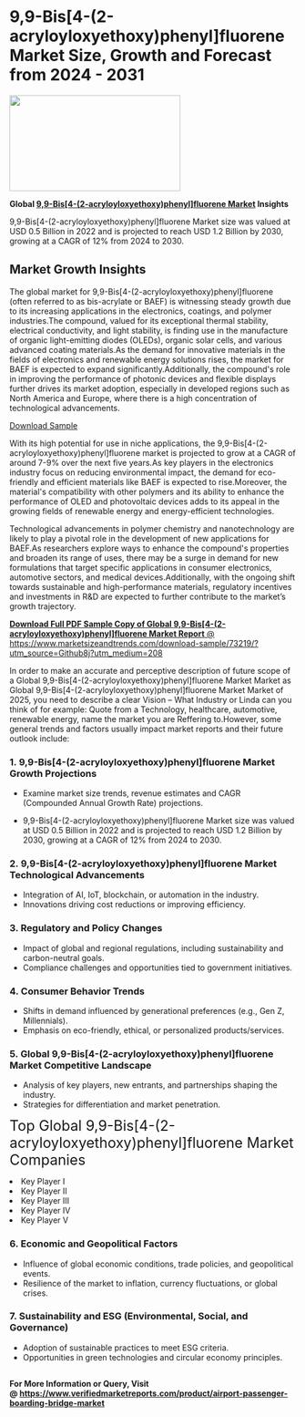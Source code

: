 <H1>9,9-Bis[4-(2-acryloyloxyethoxy)phenyl]fluorene Market Size, Growth and Forecast from 2024 - 2031</H1><img class="aligncenter size-medium wp-image-584254" src="https://thirdeyenews.in/wp-content/uploads/2024/09/Global-Market-Research-300x168.jpeg" alt="" width="300" height="168" /><p><strong>Global&nbsp;<a href="https://www.marketsizeandtrends.com/download-sample/73219/?utm_source=Github8j?utm_medium=208">9,9-Bis[4-(2-acryloyloxyethoxy)phenyl]fluorene Market</a> Insights</strong></p><p>9,9-Bis[4-(2-acryloyloxyethoxy)phenyl]fluorene Market size was valued at USD 0.5 Billion in 2022 and is projected to reach USD 1.2 Billion by 2030, growing at a CAGR of 12% from 2024 to 2030.</p><p><h2>Market Growth Insights</h2> <p>The global market for 9,9-Bis[4-(2-acryloyloxyethoxy)phenyl]fluorene (often referred to as bis-acrylate or BAEF) is witnessing steady growth due to its increasing applications in the electronics, coatings, and polymer industries.The compound, valued for its exceptional thermal stability, electrical conductivity, and light stability, is finding use in the manufacture of organic light-emitting diodes (OLEDs), organic solar cells, and various advanced coating materials.As the demand for innovative materials in the fields of electronics and renewable energy solutions rises, the market for BAEF is expected to expand significantly.Additionally, the compound's role in improving the performance of photonic devices and flexible displays further drives its market adoption, especially in developed regions such as North America and Europe, where there is a high concentration of technological advancements.</p> <p><a href="#">Download Sample</a></p> <p>With its high potential for use in niche applications, the 9,9-Bis[4-(2-acryloyloxyethoxy)phenyl]fluorene market is projected to grow at a CAGR of around 7-9% over the next five years.As key players in the electronics industry focus on reducing environmental impact, the demand for eco-friendly and efficient materials like BAEF is expected to rise.Moreover, the material's compatibility with other polymers and its ability to enhance the performance of OLED and photovoltaic devices adds to its appeal in the growing fields of renewable energy and energy-efficient technologies.</p> <p>Technological advancements in polymer chemistry and nanotechnology are likely to play a pivotal role in the development of new applications for BAEF.As researchers explore ways to enhance the compound's properties and broaden its range of uses, there may be a surge in demand for new formulations that target specific applications in consumer electronics, automotive sectors, and medical devices.Additionally, with the ongoing shift towards sustainable and high-performance materials, regulatory incentives and investments in R&D are expected to further contribute to the market’s growth trajectory.</p> <p><a href="#"></p><p><span class=""><strong>Download Full PDF Sample Copy of Global 9,9-Bis[4-(2-acryloyloxyethoxy)phenyl]fluorene Market Report</strong> @ <a href="https://www.marketsizeandtrends.com/download-sample/73219/?utm_source=Github8j?utm_medium=208" target="_blank">https://www.marketsizeandtrends.com/download-sample/73219/?utm_source=Github8j?utm_medium=208</a></span></p><p>In order to make an accurate and perceptive description of future scope of a Global&nbsp;9,9-Bis[4-(2-acryloyloxyethoxy)phenyl]fluorene Market Market as Global&nbsp;9,9-Bis[4-(2-acryloyloxyethoxy)phenyl]fluorene Market Market of 2025, you need to describe a clear Vision &ndash; What Industry or Linda can you think of for example: Quote from a Technology, healthcare, automotive, renewable energy, name the market you are Reffering to.However, some general trends and factors usually impact market reports and their future outlook include:</p><h3>1.&nbsp;<strong>9,9-Bis[4-(2-acryloyloxyethoxy)phenyl]fluorene Market Growth Projections</strong></h3><ul><li>Examine market size trends, revenue estimates and CAGR (Compounded Annual Growth Rate) projections.</li><li><p>9,9-Bis[4-(2-acryloyloxyethoxy)phenyl]fluorene Market size was valued at USD 0.5 Billion in 2022 and is projected to reach USD 1.2 Billion by 2030, growing at a CAGR of 12% from 2024 to 2030.</p></li></ul><h3>2.&nbsp;<strong>9,9-Bis[4-(2-acryloyloxyethoxy)phenyl]fluorene Market Technological Advancements</strong></h3><ul><li>Integration of AI, IoT, blockchain, or automation in the industry.</li><li>Innovations driving cost reductions or improving efficiency.</li></ul><h3>3.&nbsp;<strong>Regulatory and Policy Changes</strong></h3><ul><li>Impact of global and regional regulations, including sustainability and carbon-neutral goals.</li><li>Compliance challenges and opportunities tied to government initiatives.</li></ul><h3>4.&nbsp;<strong>Consumer Behavior Trends</strong></h3><ul><li>Shifts in demand influenced by generational preferences (e.g., Gen Z, Millennials).</li><li>Emphasis on eco-friendly, ethical, or personalized products/services.</li></ul><h3>5.&nbsp;<strong>Global 9,9-Bis[4-(2-acryloyloxyethoxy)phenyl]fluorene Market Competitive Landscape</strong></h3><ul><li>Analysis of key players, new entrants, and partnerships shaping the industry.</li><li>Strategies for differentiation and market penetration.</li></ul><p data-pm-slice="1 1 []"><span style="color: inherit; font-family: inherit; font-size: 25px;">Top Global 9,9-Bis[4-(2-acryloyloxyethoxy)phenyl]fluorene Market Companies</span></p><div class="" data-test-id=""><p><li>Key Player I</li><li> Key Player II</li><li> Key Player III</li><li> Key Player IV</li><li> Key Player V</li></p></div><h3>6.&nbsp;<strong>Economic and Geopolitical Factors</strong></h3><ul><li>Influence of global economic conditions, trade policies, and geopolitical events.</li><li>Resilience of the market to inflation, currency fluctuations, or global crises.</li></ul><h3>7.&nbsp;<strong>Sustainability and ESG (Environmental, Social, and Governance)</strong></h3><ul><li>Adoption of sustainable practices to meet ESG criteria.</li><li>Opportunities in green technologies and circular economy principles.</li></ul><h2><strong style="font-size: 14px;">For More Information or Query, Visit @&nbsp;</strong><a style="background-color: #ffffff; font-size: 14px;" href="https://www.marketsizeandtrends.com/report/99-bis4-2-acryloyloxyethoxyphenylfluorene-market/" target="_blank">https://www.verifiedmarketreports.com/product/airport-passenger-boarding-bridge-market</a></h2>